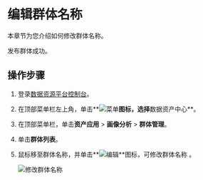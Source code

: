 # 编辑群体名称

本章节为您介绍如何修改群体名称。

发布群体成功。

## 操作步骤

1.  登录[数据资源平台控制台](https://dataq.console.aliyun.com)。

2.  在顶部菜单栏左上角，单击**![菜单](https://static-aliyun-doc.oss-accelerate.aliyuncs.com/assets/img/zh-CN/6504337061/p188771.png)**图标，选择**数据资产中心**。

3.  在顶部菜单栏，单击**资产应用** \> **画像分析** \> **群体管理**。

4.  单击**群体列表**。

5.  鼠标移至群体名称，并单击**![编辑](https://static-aliyun-doc.oss-accelerate.aliyuncs.com/assets/img/zh-CN/3723117951/p104959.png)**图标，可修改群体名称 。

    ![修改群体名称](https://static-aliyun-doc.oss-accelerate.aliyuncs.com/assets/img/zh-CN/8917160161/p223884.png)


